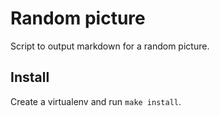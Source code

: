 # Random picture

Script to output markdown for a random picture.

## Install

Create a virtualenv and run `make install`.
